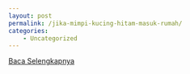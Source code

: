 ```yaml
---
layout: post
permalink: /jika-mimpi-kucing-hitam-masuk-rumah/
categories:
    - Uncategorized
---
```


[Baca Selengkapnya](/10)